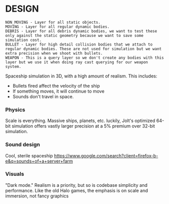# DESIGN

    NON_MOVING - Layer for all static objects.
    MOVING - Layer for all regular dynamic bodies.
    DEBRIS - Layer for all debris dynamic bodies, we want to test these only against the static geometry because we want to save some simulation cost.
    BULLET - Layer for high detail collision bodies that we attach to regular dynamic bodies. These are not used for simulation but we want extra precision when we shoot with bullets.
    WEAPON - This is a query layer so we don't create any bodies with this layer but we use it when doing ray cast querying for our weapon system.

Spaceship simulation in 3D, with a high amount of realism. This includes:
* Bullets fired affect the velocity of the ship
* If something moves, it will continue to move
* Sounds don't travel in space.

### Physics
Scale is everything. Massive ships, planets, etc. luckily, Jolt's optimized 64-bit simulation offers vastly larger precision at a 5% premium over 32-bit simulation.

### Sound design
Cool, sterile spaceship
https://www.google.com/search?client=firefox-b-e&q=sounds+of+a+server+farm

### Visuals
"Dark mode." Realism is a priority, but so is codebase simplicity and performance. Like the old Halo games, the emphasis is on scale and immersion, not fancy graphics
